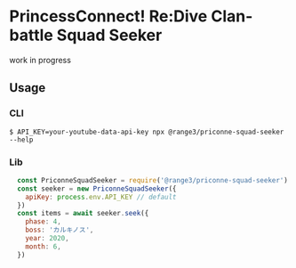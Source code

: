 # PrincessConnect! Re:Dive Clan-battle Squad Seeker

work in progress

## Usage
### CLI
```
$ API_KEY=your-youtube-data-api-key npx @range3/priconne-squad-seeker --help
```

### Lib
```js
  const PriconneSquadSeeker = require('@range3/priconne-squad-seeker')
  const seeker = new PriconneSquadSeeker({
    apiKey: process.env.API_KEY // default
  })
  const items = await seeker.seek({
    phase: 4,
    boss: 'カルキノス',
    year: 2020,
    month: 6,
  })
```
